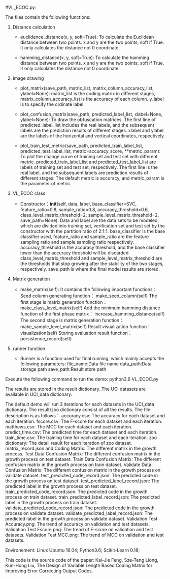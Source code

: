 #VL_ECOC.py:

The files contain the following functions:
1) Distance calculation
	- euclidence_distance(x, y, soft=True): To calculate the Euclidean distance between two points. x and y are the two points; soft if True. It only calculates the distance not 0 coordinate.
	
	- hamming_distance(x, y, soft=True): To calculate the hamming distance between two points. x and y are the two points; soft if True. It only calculates the distance not 0 coordinate.
	
2) image drawing 
	- plot_matrix(save_path, matrix_list, matrix_column_accuracy_list, ylabel=None): matrix_list is the coding matrix in different stages,  matrix_column_accuracy_list is the accuracy of each column. y_label is to specify the ordinate label.
	
	- plot_confusion_matrix(save_path, predicted_label_list, xlabel=None, ylabel=None): To draw the obfuscation matrices. The first line of predicted_label_list includes the real labels, and the subsequent labels are the prediction results of different stages. xlabel and ylabel are the labels of the horizontal and vertical coordinates, respectively.

	- plot_train_test_metric(save_path,  predicted_train_label_list, predicted_test_label_list, metric=accuracy_score, **metric_param): To plot the change curve of training set and test set with different metric. predicted_train_label_list and predicted_test_label_list are labels of training set and test set, respectively. The first line is the real label, and the subsequent labels are prediction results of different stages. The default metric is accuracy, and metric_param is the parameter of metric.

3) VL_ECOC class 
	- Constructor：__init__(self, data, label, base_classifier=SVC, feature_ratio=0.8, sample_ratio=0.8, accuracy_threshold=0.6, class_level_matrix_threshold=2, sample_level_matrix_threshold=2, save_path=None): Data and label are the data sets to be modeled, which are divided into training set, verification set and test set by the constructor with the partition ratio of 2:1:1. base_classifier is the base classifier used, feature_ratio and sample_ratio are the feature sampling ratio and sample sampling ratio respectively. accuracy_threshold is the accuracy threshold, and the base classifier lower than the accuracy threshold will be discarded. class_level_matrix_threshold and sample_level_matrix_threshold are the thresholds that stop growing after the stability of the two stages, respectively. save_path is where the final model results are stored.

4) Matrix generation 
	- make_matrix(self): It contains the following important functions：
		Seed column generating function： make_seed_column(self)
		The first stage is matrix generation function： make_class_level_matrix(self)
		Add the minimum hamming distance function of the first phase matrix： increase_hamming_distance(self)
		The second stage is matrix generation function： make_sample_level_matrix(self)
		Result visualization function： visualization(self)
		Storing evaluation result function： persistence_record(self)
		
4) runner function
	- Runner is a function used for final running, which mainly accepts the following parameters:
		file_name:Data file name
		data_path:Data storage path
		save_path:Result store path


Execute the following command to run the demo:
	python3.6 VL_ECOC.py


The results are stored in the result dictionary. The UCI datasets are available in UCI_data dictionary. 


The default demo will run 3 iterations for each datasets in the UCI_data dictionary. The result/zoo dictionary consist of all the results. The file description is as follows：
	accuracy.csv: The accuracy for each dataset and each iteration.
	fscore.csv: The F-score for each dataset and each iteration.
	matthews.csv: The MCC for each dataset and each iteration.
	predict_time.csv: The predicted time for each dataset and each iteration.
	train_time.csv: The training time for each dataset and each iteration.
	zoo dictionary: The detail result for each iteration of zoo dataset.
	matrix_record.json and Coding Matrix: The different matrix in the growth process.
	Test Data Confusion Matrix: The different confusion matrix in the growth process on test dataset.
	Train Data Confusion Matrix: The different confusion matrix in the growth process on train dataset.
	Validate Data Confusion Matrix: The different confusion matrix in the growth process on validate dataset.
	test_predicted_code_record.json: The predicted code in the growth process on test dataset.
	test_predicted_label_record.json: The predicted label in the growth process on test dataset.
	train_predicted_code_record.json: The predicted code in the growth process on train dataset.
	train_predicted_label_record.json: The predicted label in the growth process on train dataset.
	validate_predicted_code_record.json: The predicted code in the growth process on validate dataset.
	validate_predicted_label_record.json: The predicted label in the growth process on validate dataset.
	Validation Test Accuracy.png: The trend of accuracy on validation and test datasets.
	Validation Test Fscore.png: The trend of F-score on validation and test datasets.
	Validation Test MCC.png: The trend of MCC on validation and test datasets.


Environement:	Linux Ubuntu 16.04; 
		Python3.6;
		Scikit-Learn 0.18; 

This code is the source code of the paper:
Kai-Jie Feng, Sze-Teng Liong, Kun-Hong Liu, The Design of Variable Length Based Coding Matrix for Improving Error Correcting Output Codes.
